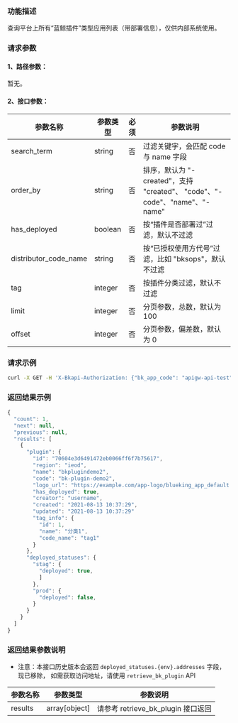 ### 功能描述
查询平台上所有“蓝鲸插件”类型应用列表（带部署信息），仅供内部系统使用。

### 请求参数

#### 1、路径参数：
暂无。

#### 2、接口参数：

| 参数名称              | 参数类型 | 必须 | 参数说明                                                             |
|-----------------------|----------|-----|------------------------------------------------------------------|
| search_term           | string   | 否   | 过滤关键字，会匹配 code 与 name 字段                                  |
| order_by              | string   | 否   | 排序，默认为 "-created"，支持 "created"、 "code"、"-code"、"name"、"-name" |
| has_deployed          | boolean  | 否   | 按“插件是否部署过”过滤，默认不过滤                                    |
| distributor_code_name | string   | 否   | 按“已授权使用方代号”过滤，比如 "bksops"，默认不过滤                    |
| tag                   | integer  | 否   |  按插件分类过滤，默认不过滤                    |
| limit                 | integer  | 否   | 分页参数，总数，默认为 100                                             |
| offset                | integer  | 否   | 分页参数，偏差数，默认为 0                                             |

### 请求示例
```bash
curl -X GET -H 'X-Bkapi-Authorization: {"bk_app_code": "apigw-api-test", "bk_app_secret": "***"}' --insecure https://bkapi.example.com/api/bkpaas3/prod/system/bk_plugins/batch/detailed/
```

### 返回结果示例
```javascript
{
  "count": 1,
  "next": null,
  "previous": null,
  "results": [
    {
      "plugin": {
        "id": "70604e3d6491472eb0066ff6f7b75617",
        "region": "ieod",
        "name": "bkplugindemo2",
        "code": "bk-plugin-demo2",
        "logo_url": "https://example.com/app-logo/blueking_app_default.png",
        "has_deployed": true,
        "creator": "username",
        "created": "2021-08-13 10:37:29",
        "updated": "2021-08-13 10:37:29"
        "tag_info": {
          "id": 1,
          "name": "分类1",
          "code_name": "tag1"
        }
      },
      "deployed_statuses": {
        "stag": {
          "deployed": true,
          ]
        },
        "prod": {
          "deployed": false,
        }
      }
    }
  ]
}
```

### 返回结果参数说明

- 注意：本接口历史版本会返回 `deployed_statuses.{env}.addresses` 字段，现已移除，
  如需获取访问地址，请使用 `retrieve_bk_plugin` API

| 参数名称 | 参数类型      | 参数说明                           |
|----------|---------------|--------------------------------|
| results  | array[object] | 请参考 retrieve_bk_plugin 接口返回 |